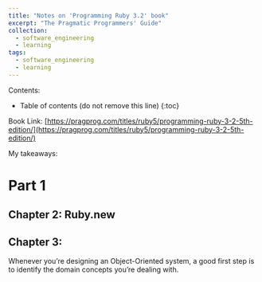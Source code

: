```yaml
---
title: "Notes on 'Programming Ruby 3.2' book"
excerpt: "The Pragmatic Programmers' Guide"
collection: 
  - software_engineering
  - learning
tags:
  - software_engineering
  - learning
---
```

Contents:

* Table of contents (do not remove this line)
{:toc}

Book Link: [https://pragprog.com/titles/ruby5/programming-ruby-3-2-5th-edition/](https://pragprog.com/titles/ruby5/programming-ruby-3-2-5th-edition/)

My takeaways:

# Part 1

## Chapter 2: Ruby.new

## Chapter 3: 

Whenever you’re designing an Object-Oriented system, a good first step is to identify the domain concepts you’re dealing with.
